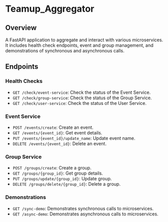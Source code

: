 # Teamup_Aggregator

## Overview
A FastAPI application to aggregate and interact with various microservices. It includes health check endpoints, event and group management, and demonstrations of synchronous and asynchronous calls.


## Endpoints

### Health Checks
- `GET /check/event-service`: Check the status of the Event Service.
- `GET /check/group-service`: Check the status of the Group Service.
- `GET /check/user-service`: Check the status of the User Service.

### Event Service
- `POST /events/create`: Create an event.
- `GET /events/{event_id}`: Get event details.
- `PUT /events/{event_id}/update_name`: Update event name.
- `DELETE /events/{event_id}`: Delete an event.

### Group Service
- `POST /groups/create`: Create a group.
- `GET /groups/{group_id}`: Get group details.
- `PUT /groups/update/{group_id}`: Update group.
- `DELETE /groups/delete/{group_id}`: Delete a group.

### Demonstrations
- `GET /sync-demo`: Demonstrates synchronous calls to microservices.
- `GET /async-demo`: Demonstrates asynchronous calls to microservices.
